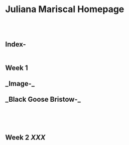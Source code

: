# Juliana Mariscal Homepage

	
	
<br><br>
<body><div>
<h2>Index-<br> <br> <br> Week 1 <br> <br>
_Image-_<br> <br>
_Black Goose Bristow-_
<br><br><br><br>
	
 Week 2 
_XXX_
	<br><br><br><br>
	
	
</body>
</html>
